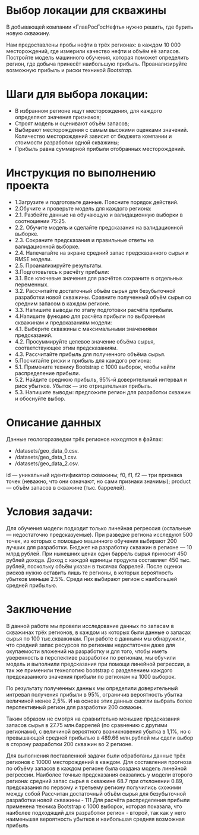 # Выбор локации для скважины
В добывающей компании «ГлавРосГосНефть» нужно решить, где бурить новую скважину.

Нам предоставлены пробы нефти в трёх регионах: в каждом 10 000 месторождений, где измерили качество нефти и объём её запасов. Постройте модель машинного обучения, которая поможет определить регион, где добыча принесёт наибольшую прибыль. Проанализируйте возможную прибыль и риски техникой *Bootstrap.*

# Шаги для выбора локации:

- В избранном регионе ищут месторождения, для каждого определяют значения признаков;
- Строят модель и оценивают объём запасов;
- Выбирают месторождения с самым высокими оценками значений. Количество месторождений зависит от бюджета компании и стоимости разработки одной скважины;
- Прибыль равна суммарной прибыли отобранных месторождений.

# Инструкция по выполнению проекта
- 1.Загрузите и подготовьте данные. Поясните порядок действий.
- 2.Обучите и проверьте модель для каждого региона:
 - 2.1. Разбейте данные на обучающую и валидационную выборки в соотношении 75:25.
 - 2.2. Обучите модель и сделайте предсказания на валидационной выборке.
 - 2.3. Сохраните предсказания и правильные ответы на валидационной выборке.
 - 2.4. Напечатайте на экране средний запас предсказанного сырья и RMSE модели.
 - 2.5. Проанализируйте результаты.
- 3.Подготовьтесь к расчёту прибыли:
 - 3.1. Все ключевые значения для расчётов сохраните в отдельных переменных.
 - 3.2. Рассчитайте достаточный объём сырья для безубыточной разработки новой скважины. Сравните полученный объём сырья со средним запасом в каждом регионе. 
 - 3.3. Напишите выводы по этапу подготовки расчёта прибыли.
- 4.Напишите функцию для расчёта прибыли по выбранным скважинам и предсказаниям модели:
 - 4.1. Выберите скважины с максимальными значениями предсказаний. 
 - 4.2. Просуммируйте целевое значение объёма сырья, соответствующее этим предсказаниям.
 - 4.3. Рассчитайте прибыль для полученного объёма сырья.
- 5.Посчитайте риски и прибыль для каждого региона:
 - 5.1. Примените технику Bootstrap с 1000 выборок, чтобы найти распределение прибыли.
 - 5.2. Найдите среднюю прибыль, 95%-й доверительный интервал и риск убытков. Убыток — это отрицательная прибыль.
 - 5.3. Напишите выводы: предложите регион для разработки скважин и обоснуйте выбор.

# Описание данных

Данные геологоразведки трёх регионов находятся в файлах: 
- /datasets/geo_data_0.csv.
- /datasets/geo_data_1.csv. 
- /datasets/geo_data_2.csv.

id — уникальный идентификатор скважины;
f0, f1, f2 — три признака точек (неважно, что они означают, но сами признаки значимы);
product — объём запасов в скважине (тыс. баррелей).

# Условия задачи:

Для обучения модели подходит только линейная регрессия (остальные — недостаточно предсказуемые).
При разведке региона исследуют 500 точек, из которых с помощью машинного обучения выбирают 200 лучших для разработки.
Бюджет на разработку скважин в регионе — 10 млрд рублей.
При нынешних ценах один баррель сырья приносит 450 рублей дохода. Доход с каждой единицы продукта составляет 450 тыс. рублей, поскольку объём указан в тысячах баррелей.
После оценки рисков нужно оставить лишь те регионы, в которых вероятность убытков меньше 2.5%. Среди них выбирают регион с наибольшей средней прибылью.

# Заключение
В данной работе мы провели исследование данных по запасам в скважинах трёх регионов, в каждом из которых были данные о запасах сырья по 100 тыс.скважинам. При работе с данными мы обнаружили, что средний запас ресурсов по регионам недостаточен даже для окупаемости вложений на разработку и для того, чтобы иметь уверенность в перспективе разработки по регионам, мы обучили модель и выполнили предсказания при помощи линейной регрессии, а так же применили технологию bootstrap с разделением каждого предсказанного значения прибыли по регионам на 1000 выборок.

По результату полученных данных мы определили доверительный интревал получения прибыли в 95%, ограничив вероятность убытка величиной менее 2,5%. И на основе этих данных смогли выбрать более перспективный регион для разработки 200 скважин.

Таким образом не смотря на сравнительно меньшие предсказания запасов сырья в 27.75 млн.баррелей (по сравнению с другими регионами), с величиной вероятного возникновения убытка в 1,1%, но с превышающей средней прибылью в 489.66 млн.рублей мы сдели выбор в сторону разработки 200 скважин во 2 регионе.

Для выполнения поставленной задачи были обработаны данные трёх регионов с 10000 месторождений в каждом.
Для составления прогноза по объёму запасов в каждом регионе была создана модель линейной регрессии.
Наиболее точные предсказания оказались у модели второго региона: средний запас сырья в скважине 68.7 при отклонении 0.89, предсказания по первому и третьему региону получились схожими между собой
Рассчитан достаточный объём сырья для безубыточной разработки новой скважины - 111
Для расчёта распределения прибыли применена техника Bootstrap с 1000 выборок, которая показала, что наиболее подходящий для разработки регион - второй, так как у него наименьшая вероятность убытков и наибольшая средняя возможная прибыль

